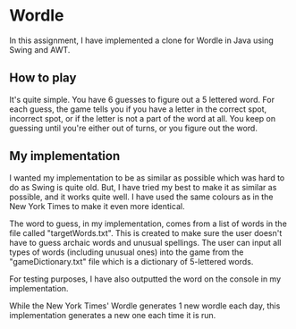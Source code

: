 # Wordle 
In this assignment, I have implemented a clone for Wordle in Java using
Swing and AWT.

## How to play
It's quite simple. You have 6 guesses to figure out a 5 lettered word. 
For each guess, the game tells you if you have a letter in the correct 
spot, incorrect spot, or if the letter is not a part of the word at all.
You keep on guessing until you're either out of turns, or you figure out
the word.

## My implementation
I wanted my implementation to be as similar as possible which was hard to do
as Swing is quite old. But, I have tried my best to make it as similar as possible,
and it works quite well. I have used the same colours as in the New York Times
to make it even more identical.

The word to guess, in my implementation, comes from a list of words in the file 
called "targetWords.txt". This is created to make sure the user doesn't have
to guess archaic words and unusual spellings. 
The user can input all types of words (including unusual ones) into the
game from the "gameDictionary.txt" file which is a dictionary of 5-lettered
words.

For testing purposes, I have also outputted the word on the console in my
implementation.

While the New York Times' Wordle generates 1 new wordle each day, this 
implementation generates a new one each time it is run.